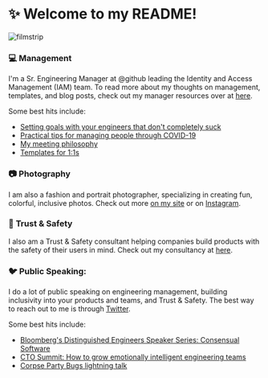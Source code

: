 # :sparkles: Welcome to my README! 

![filmstrip](https://user-images.githubusercontent.com/2171822/84818146-ddf07780-afca-11ea-929f-00073cf2aa8e.jpg)

### :computer: **Management** 
I'm a Sr. Engineering Manager at @github leading the Identity and Access Management (IAM) team. To read more about my thoughts on management, templates, and blog posts, check out my manager resources over at [here](https://github.com/dmleong/manager-resources).

Some best hits include: 
* [Setting goals with your engineers that don't completely suck](https://medium.com/@tsunamino/setting-goals-with-your-engineers-that-dont-completely-suck-cb76b87e4275)
* [Practical tips for managing people through COVID-19](https://medium.com/@tsunamino/practical-tips-for-managing-people-through-covid-19-52ec2db38e06)
* [My meeting philosophy](https://github.com/dmleong/manager-resources/blob/master/docs/meetings.md) 
* [Templates for 1:1s](https://github.com/dmleong/manager-resources/tree/master/templates)

### :camera: **Photography** 
I am also a fashion and portrait photographer, specializing in creating fun, colorful, inclusive photos. Check out more [on my site](https://danielleleongphotography) or on [Instagram](https://instagram.com/danielleleongphoto).

### :lock_with_ink_pen: **Trust & Safety** 
I also am a Trust & Safety consultant helping companies build products with the safety of their users in mind. Check out my consultancy at [here](https://consensualsoftware.com).

### :bird: **Public Speaking:** 
I do a lot of public speaking on engineering management, building inclusivity into your products and teams, and Trust & Safety. The best way to reach out to me is through [Twitter](https://twitter.com/tsunamino).

Some best hits include: 
* [Bloomberg's Distinguished Engineers Speaker Series: Consensual Software](https://www.youtube.com/watch?v=qJys8oiB0SI)
* [CTO Summit: How to grow emotionally intelligent engineering teams](https://pbell.wistia.com/medias/k8htv3947p)
* [Corpse Party Bugs lightning talk](https://www.youtube.com/watch?v=kZXClhSkaI8) 
